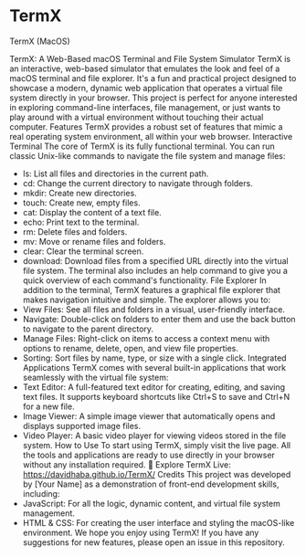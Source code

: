 # TermX
TermX (MacOS)

TermX: A Web-Based macOS Terminal and File System Simulator
TermX is an interactive, web-based simulator that emulates the look and feel of a macOS terminal and file explorer. It's a fun and practical project designed to showcase a modern, dynamic web application that operates a virtual file system directly in your browser. This project is perfect for anyone interested in exploring command-line interfaces, file management, or just wants to play around with a virtual environment without touching their actual computer.
Features
TermX provides a robust set of features that mimic a real operating system environment, all within your web browser.
Interactive Terminal
The core of TermX is its fully functional terminal. You can run classic Unix-like commands to navigate the file system and manage files:
 * ls: List all files and directories in the current path.
 * cd: Change the current directory to navigate through folders.
 * mkdir: Create new directories.
 * touch: Create new, empty files.
 * cat: Display the content of a text file.
 * echo: Print text to the terminal.
 * rm: Delete files and folders.
 * mv: Move or rename files and folders.
 * clear: Clear the terminal screen.
 * download: Download files from a specified URL directly into the virtual file system.
The terminal also includes an help command to give you a quick overview of each command's functionality.
File Explorer
In addition to the terminal, TermX features a graphical file explorer that makes navigation intuitive and simple. The explorer allows you to:
 * View Files: See all files and folders in a visual, user-friendly interface.
 * Navigate: Double-click on folders to enter them and use the back button to navigate to the parent directory.
 * Manage Files: Right-click on items to access a context menu with options to rename, delete, open, and view file properties.
 * Sorting: Sort files by name, type, or size with a single click.
Integrated Applications
TermX comes with several built-in applications that work seamlessly with the virtual file system:
 * Text Editor: A full-featured text editor for creating, editing, and saving text files. It supports keyboard shortcuts like Ctrl+S to save and Ctrl+N for a new file.
 * Image Viewer: A simple image viewer that automatically opens and displays supported image files.
 * Video Player: A basic video player for viewing videos stored in the file system.
How to Use
To start using TermX, simply visit the live page. All the tools and applications are ready to use directly in your browser without any installation required.
🚀 Explore TermX Live: https://davidhaba.github.io/TermX/
Credits
This project was developed by [Your Name] as a demonstration of front-end development skills, including:
 * JavaScript: For all the logic, dynamic content, and virtual file system management.
 * HTML & CSS: For creating the user interface and styling the macOS-like environment.
We hope you enjoy using TermX! If you have any suggestions for new features, please open an issue in this repository.
